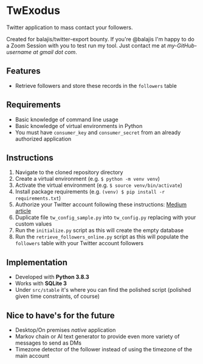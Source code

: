 # TwExodus
Twitter application to mass contact your followers.

Created for balajis/twitter-export bounty. If you're @balajis I'm happy to do a Zoom Session with you to test run my tool. Just contact me at *my-GitHub-username at gmail dot com*.

## Features
- Retrieve followers and store these records in the `followers` table

## Requirements
- Basic knowledge of command line usage
- Basic knowledge of virtual environments in Python
- You must have `consumer_key` and `consumer_secret` from an already authorized application

## Instructions
1. Navigate to the cloned repository directory
2. Create a virtual environment (e.g. `$ python -m venv venv`)
3. Activate the virtual environment (e.g. `$ source venv/bin/activate`)
4. Install package requirements (e.g. `(venv) $ pip install -r requirements.txt`)
5. Authorize your Twitter account following these instructions: [Medium article](https://medium.com/@fbilesanmi/how-to-login-with-twitter-api-using-python-6c9a0f7165c5)
6. Duplicate file `tw_config_sample.py` into `tw_config.py` replacing with your custom values
7. Run the `initialize.py` script as this will create the empty database
8. Run the `retrieve_followers_online.py` script as this will populate the `followers` table with your Twitter account followers

## Implementation
- Developed with **Python 3.8.3**
- Works with **SQLite 3**
- Under `src/stable` it's where you can find the polished script (polished given time constraints, of course)

## Nice to have's for the future
- Desktop/On premises *native* application
- Markov chain or AI text generator to provide even more variety of messages to send as DMs
- Timezone detector of the follower instead of using the timezone of the main account
